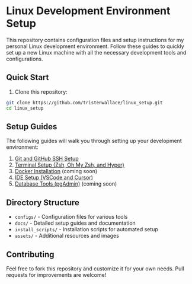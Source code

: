 # Linux Development Environment Setup

This repository contains configuration files and setup instructions for my personal Linux development environment. Follow these guides to quickly set up a new Linux machine with all the necessary development tools and configurations.

## Quick Start

1. Clone this repository:

```bash
git clone https://github.com/tristenwallace/linux_setup.git
cd linux_setup
```

## Setup Guides

The following guides will walk you through setting up your development environment:

1. [Git and GitHub SSH Setup](docs/git-setup.md)
2. [Terminal Setup (Zsh, Oh My Zsh, and Hyper)](docs/terminal-setup.md)
3. [Docker Installation](docs/docker-setup.md) (coming soon)
4. [IDE Setup (VSCode and Cursor)](docs/ide-setup.md)
5. [Database Tools (pgAdmin)](docs/database-tools.md) (coming soon)

## Directory Structure

- `configs/` - Configuration files for various tools
- `docs/` - Detailed setup guides and documentation
- `install_scripts/` - Installation scripts for automated setup
- `assets/` - Additional resources and images

## Contributing

Feel free to fork this repository and customize it for your own needs. Pull requests for improvements are welcome!
